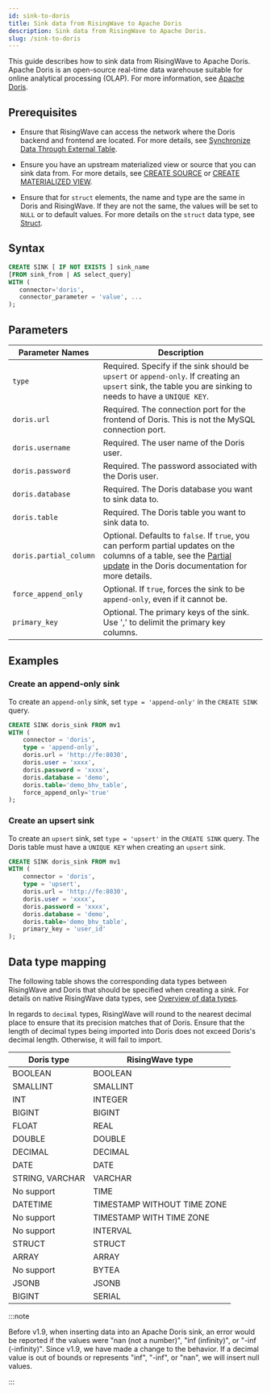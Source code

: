 ```yaml
---
id: sink-to-doris
title: Sink data from RisingWave to Apache Doris
description: Sink data from RisingWave to Apache Doris.
slug: /sink-to-doris
---
```


This guide describes how to sink data from RisingWave to Apache Doris. Apache Doris is an open-source real-time data warehouse suitable for online analytical processing (OLAP). For more information, see [Apache Doris](https://doris.apache.org).

## Prerequisites 

- Ensure that RisingWave can access the network where the Doris backend and frontend are located. For more details, see [Synchronize Data Through External Table](https://doris.apache.org/docs/dev/data-operate/import/import-scenes/external-table-load/).

- Ensure you have an upstream materialized view or source that you can sink data from. For more details, see [CREATE SOURCE](/sql/commands/sql-create-source.md) or [CREATE MATERIALIZED VIEW](/sql/commands/sql-create-mv.md).

- Ensure that for `struct` elements, the name and type are the same in Doris and RisingWave. If they are not the same, the values will be set to `NULL` or to default values. For more details on the `struct` data type, see [Struct](/sql/data-types/data-type-struct.md).

## Syntax 

```sql
CREATE SINK [ IF NOT EXISTS ] sink_name
[FROM sink_from | AS select_query]
WITH (
   connector='doris',
   connector_parameter = 'value', ...
);
```

## Parameters

| Parameter Names | Description |
| --------------- | ---------------------------------------------------------------------- |
| `type`          | Required. Specify if the sink should be `upsert` or `append-only`. If creating an `upsert` sink, the table you are sinking to needs to have a `UNIQUE KEY`. |
| `doris.url`     | Required. The connection port for the frontend of Doris. This is not the MySQL connection port. |
| `doris.username`| Required. The user name of the Doris user. |
| `doris.password`| Required. The password associated with the Doris user. |
| `doris.database`| Required. The Doris database you want to sink data to. |
| `doris.table`   | Required. The Doris table you want to sink data to. |
| `doris.partial_column` |Optional. Defaults to `false`. If `true`, you can perform partial updates on the columns of a table, see the [Partial update](https://doris.apache.org/docs/2.0/data-operate/update/update-of-unique-model/#partial-update) in the Doris documentation for more details. |
| `force_append_only`| Optional. If `true`, forces the sink to be `append-only`, even if it cannot be. |
| `primary_key`   | Optional. The primary keys of the sink. Use ',' to delimit the primary key columns. |

## Examples

### Create an append-only sink

To create an `append-only` sink, set `type = 'append-only'` in the `CREATE SINK` query. 

```sql
CREATE SINK doris_sink FROM mv1
WITH (
    connector = 'doris',
    type = 'append-only',
    doris.url = 'http://fe:8030',
    doris.user = 'xxxx',
    doris.password = 'xxxx',
    doris.database = 'demo',
    doris.table='demo_bhv_table',
    force_append_only='true'
);
```

### Create an upsert sink

To create an `upsert` sink, set `type = 'upsert'` in the `CREATE SINK` query. The Doris table must have a `UNIQUE KEY` when creating an `upsert` sink.

```sql
CREATE SINK doris_sink FROM mv1 
WITH (
    connector = 'doris',
    type = 'upsert',
    doris.url = 'http://fe:8030',
    doris.user = 'xxxx',
    doris.password = 'xxxx',
    doris.database = 'demo',
    doris.table='demo_bhv_table',
    primary_key = 'user_id'
);
```

## Data type mapping

The following table shows the corresponding data types between RisingWave and Doris that should be specified when creating a sink. For details on native RisingWave data types, see [Overview of data types](/sql/sql-data-types.md).

In regards to `decimal` types, RisingWave will round to the nearest decimal place to ensure that its precision matches that of Doris. Ensure that the length of decimal types being imported into Doris does not exceed Doris's decimal length. Otherwise, it will fail to import.

| Doris type | RisingWave type |
|------------|-----------------|
|BOOLEAN | BOOLEAN |
|SMALLINT | SMALLINT |
|INT | INTEGER |
|BIGINT | BIGINT |
|FLOAT | REAL |
|DOUBLE | DOUBLE |
|DECIMAL | DECIMAL |
|DATE | DATE |
|STRING, VARCHAR | VARCHAR |
|No support | TIME |
|DATETIME | TIMESTAMP WITHOUT TIME ZONE |
|No support | TIMESTAMP WITH TIME ZONE |
|No support | INTERVAL |
|STRUCT | STRUCT |
|ARRAY | ARRAY |
|No support | BYTEA |
|JSONB | JSONB |
|BIGINT | SERIAL |

:::note

Before v1.9, when inserting data into an Apache Doris sink, an error would be reported if the values were "nan (not a number)", "inf (infinity)", or "-inf (-infinity)". Since v1.9, we have made a change to the behavior. If a decimal value is out of bounds or represents "inf", "-inf", or "nan", we will insert null values. 

:::